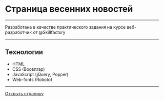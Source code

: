 # Страница весенних новостей
___

Разработана в качестве практического задания на курсе веб-разработчик от @Skillfactory
___
## Технологии
* HTML
* CSS (Bootstrap)
* JavaScript (jQuery, Popper)
* Web-fonts (Roboto)
___
[Открыть страницу](ссыль)